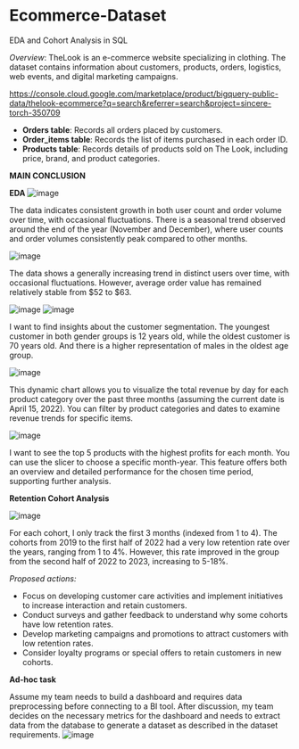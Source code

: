# Ecommerce-Dataset
EDA and Cohort Analysis in SQL

*Overview*: TheLook is an e-commerce website specializing in clothing. The dataset contains information about customers, products, orders, logistics, web events, and digital marketing campaigns.


https://console.cloud.google.com/marketplace/product/bigquery-public-data/thelook-ecommerce?q=search&referrer=search&project=sincere-torch-350709


- **Orders table**: Records all orders placed by customers.
- **Order_items table**: Records the list of items purchased in each order ID.
- **Products table**: Records details of products sold on The Look, including price, brand, and product categories.

**MAIN CONCLUSION**

**EDA**
![image](https://github.com/QuynhNhu0810/Ecommerce-Dataset/assets/144129608/c57d85db-a9b5-4501-b5ac-022d26181ad3)

The data indicates consistent growth in both user count and order volume over time, with occasional fluctuations. There is a seasonal trend observed around the end of the year (November and December), where user counts and order volumes consistently peak compared to other months.

![image](https://github.com/QuynhNhu0810/Ecommerce-Dataset/assets/144129608/d60e4dfa-6475-4311-ba97-9c5bb1587003)

The data shows a generally increasing trend in distinct users over time, with occasional fluctuations. However, average order value has remained relatively stable from $52 to $63.

![image](https://github.com/QuynhNhu0810/Ecommerce-Dataset/assets/144129608/c4d9953c-d59c-4f7c-9cd3-c88160cb309f)    ![image](https://github.com/QuynhNhu0810/Ecommerce-Dataset/assets/144129608/359b8759-bb79-4e40-9228-eaa04e5898c2)

I want to find insights about the customer segmentation. The youngest customer in both gender groups is 12 years old, while the oldest customer is 70 years old. And there is a higher representation of males in the oldest age group.

![image](https://github.com/QuynhNhu0810/Ecommerce-Dataset/assets/144129608/8220977b-b8ed-4078-939a-8800d9bf7d70)

This dynamic chart allows you to visualize the total revenue by day for each product category over the past three months (assuming the current date is April 15, 2022). You can filter by product categories and dates to examine revenue trends for specific items.

![image](https://github.com/QuynhNhu0810/Ecommerce-Dataset/assets/144129608/bdce6dc8-c738-4e4d-af32-76f774c95ee2)

I want to see the top 5 products with the highest profits for each month. You can use the slicer to choose a specific month-year. This feature offers both an overview and detailed performance for the chosen time period, supporting further analysis.

**Retention Cohort Analysis**

![image](https://github.com/QuynhNhu0810/Ecommerce-Dataset/assets/144129608/ee0a1871-29d3-4475-8f28-a0dd00ce498a)

For each cohort, I only track the first 3 months (indexed from 1 to 4). 
The cohorts from 2019 to the first half of 2022 had a very low retention rate over the years, ranging from 1 to 4%. However, this rate improved in the group from the second half of 2022 to 2023, increasing to 5-18%.

*Proposed actions:*

- Focus on developing customer care activities and implement initiatives to increase interaction and retain customers.
- Conduct surveys and gather feedback to understand why some cohorts have low retention rates.
- Develop marketing campaigns and promotions to attract customers with low retention rates.
- Consider loyalty programs or special offers to retain customers in new cohorts.


**Ad-hoc task**

Assume my team needs to build a dashboard and requires data preprocessing before connecting to a BI tool. After discussion, my team decides on the necessary metrics for the dashboard and needs to extract data from the database to generate a dataset as described in the dataset requirements.
![image](https://github.com/QuynhNhu0810/Ecommerce-Dataset/assets/144129608/0606fb9f-ef4a-47d2-a51c-664a9e761c24)

